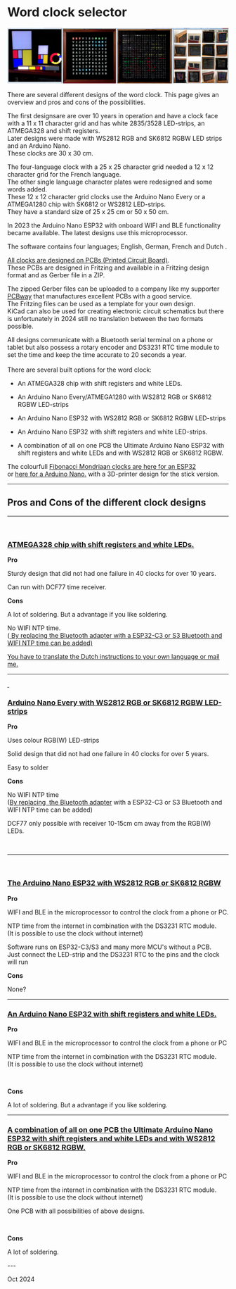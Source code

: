
<h1 class="auto-style3">Word clock selector</h1>
<p>
<a href="https://github.com/ednieuw">
<img alt="Word clocks" longdesc="Word clocks" src="SelectorPics/Wordclock.jpg" ></a></p>
There are several different designs of the word clock. This page gives an overview and pros and cons of the possibilities.

The first designsare are over 10 years in operation and have a clock face with a 11 x 11 character grid and has white 2835/3528 LED-strips, an ATMEGA328 and shift registers.<br>
Later designs were made with WS2812 RGB and SK6812 RGBW LED strips and an Arduino Nano.<br>These clocks are 30 x 30 cm.

The four-language clock with a 25 x 25 character grid needed a 12 x 12 character grid for the French language.<br> 
The other single language character plates were redesigned and some words added. <br>
These 12 x 12 character grid clocks use the Arduino Nano Every or a ATMEGA1280 chip with SK6812 or WS2812 LED-strips.<br>
They have a standard size of 25 x 25 cm or 50 x 50 cm.

In 2023 the Arduino Nano ESP32 with onboard WIFI and BLE functionality became available. The latest designs use this microprocessor. 

The software contains four languages; English, German, French and Dutch .<br>

[All clocks are designed on PCBs (Printed Circuit Board)](https://github.com/ednieuw/NanoESP32PCB). <br>
These PCBs are designed in Fritzing and available in a Fritzing design format and as Gerber file in a ZIP.
	
The zipped Gerber files can be uploaded to a company like my supporter [PCBway](https://PCBWay.com) that manufactures excellent PCBs with a good service.<br>
The Fritzing files can be used as a template for your own design.<br>
KiCad can also be used for creating electronic circuit schematics but there is unfortunately in 2024 still no translation between the two formats possible.</p>

All designs communicate with a Bluetooth serial terminal on a phone or tablet but also possess a rotary encoder and DS3231 RTC time module to set the time and keep the time accurate to 20 seconds a year.<br><br>
There are several built options for the word clock:
<ul>
	<li>
	<p>An ATMEGA328 chip with shift registers and white LEDs.</p>
	</li>
	<li>
	<p>An Arduino Nano Every/ATMEGA1280 with WS2812 RGB or SK6812 RGBW LED-strips</p>
	</li>
	<li>
	<p>An Arduino Nano ESP32 with WS2812 RGB or SK6812 RGBW	LED-strips</p>
	</li>
	<li>
	<p>An Arduino Nano ESP32 with shift registers and white	LED-strips.</p>
	</li>
	<li>
	<p>A combination of all on one PCB the Ultimate Arduino Nano ESP32 with shift registers and white LEDs and with WS2812 RGB or SK6812 RGBW.</p>
	</li>

</ul>

The colourfull [Fibonacci Mondriaan clocks are here for an ESP32](https://github.com/ednieuw/Fibonacci-ESP32-C3-S3-Clock)<br>
or [here for a Arduino Nano.](https://github.com/ednieuw/Fibonacci-Vierkantekokerklok) with a 3D-printer design for the stick version.

<hr><H2>Pros and Cons of the different clock designs</H2>
<hr><br>
<H3><a href="https://github.com/ednieuw/Woordklok-witte-LEDs">ATMEGA328 chip with shift registers and white LEDs.</a></H3>
<p><strong>Pro</strong></p>
<p>Sturdy design that did not had one failure in 40 clocks for over 10 years.</p>
<p>Can run with DCF77 time receiver.</p>
<p><strong>Cons</strong></p>
<p>A lot of soldering. But a advantage if you like soldering.</p>
<p>No WIFI NTP time. <br>(<a href="https://github.com/ednieuw/ESP32SerialNTP-BLE-Clock">
By replacing the Bluetooth adapter with a ESP32-C3 or S3 Bluetooth and WIFI NTP time can be added)

You have to translate the Dutch instructions to your own language or mail me.

<hr>
<p>&nbsp;</p>
<H3><a href="https://github.com/ednieuw/Word-Colour-Clock-SK6812-WS2812">Arduino Nano Every with WS2812 RGB or SK6812 RGBW LED-strips</a></H3>
<p><strong>Pro</strong></p>
<p>Uses colour RGB(W) LED-strips</p>
<p>Solid design that did not had one failure in 40 clocks for over 5 years.</p>
<p>Easy to solder</p>
<p><strong>Cons</strong></p>
<p>No WIFI NTP time<br>(<a href="https://github.com/ednieuw/ESP32SerialNTP-BLE-Clock">By 
replacing&nbsp; the Bluetooth adapter</a> with a ESP32-C3 or S3 Bluetooth and 
WIFI NTP time can be added) </p>
<p>DCF77 only possible with receiver 10-15cm cm away from the RGB(W) LEDs.</p>
<p>&nbsp;</p>
<hr>
<p>&nbsp;</p>
<H3><a href="https://github.com/ednieuw/Arduino-ESP32-Nano-Wordclock">The Arduino Nano ESP32 with WS2812 RGB or SK6812 RGBW</a> </H3>
<p><strong>Pro</strong></p>
<p>WIFI and BLE in the microprocessor to control the clock from a phone or PC.</p>
<p>NTP time from the internet in combination with the DS3231 RTC module.<br>(It 
is possible to use the clock without internet) </p>
<p>Software runs on ESP32-C3/S3 and many more MCU's without a PCB.<br>
Just connect the LED-strip and the DS3231 RTC to the pins and the clock will run<br></p>
<p><strong>Cons</strong></p>
<p>None?</p>

<hr>

<H3><a href="https://github.com/ednieuw/ESP32ShiftregisterBWclock">An Arduino Nano ESP32 with shift registers and white LEDs.</a></H3>
<p><strong>Pro</strong></p>
<p>WIFI and BLE in the microprocessor to control the clock from a phone or PC</p>
<p>NTP time from the internet in combination with the DS3231 RTC module.<br>(It is possible to use the clock without internet) </p>
<p>&nbsp;</p>
<p><strong>Cons</strong></p>
<p>A lot of soldering. But a advantage if you like soldering.</p>

<hr>

<H3><a href="https://github.com/ednieuw/NanoESP32-BW-RGBW-clock">A combination of all on one PCB the Ultimate Arduino Nano ESP32 with shift registers and white LEDs and with WS2812 RGB or SK6812 RGBW.</a></H3>
<p><strong>Pro</strong></p>
<p>WIFI and BLE in the microprocessor to control the clock from a phone or PC</p>
<p>NTP time from the internet in combination with the DS3231 RTC module.<br>(It is possible to use the clock without internet) </p>
<p>One PCB with all possibilities of above designs.</p>
<p>&nbsp;</p>
<p><strong>Cons</strong></p>
<p>A lot of soldering.</p>
---
<p>Oct 2024</p>


